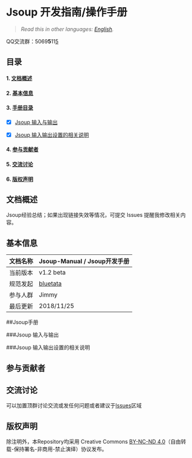 # Jsoup 开发指南/操作手册

> *Read this in other languages: [English](README-en.md).*

QQ交流群：5069**5**11<u>5</u>


## 目录

#### 1. [文档概述](#intro)
#### 2. [基本信息](#profile)
#### 3. [手册目录](#content)
- [x] [Jsoup 输入与输出](/src/manual/cookbook/org/guideline/sections01/README.md)
- [x] [Jsoup 输入输出设置的相关说明](/src/manual/cookbook/org/guideline/sections02/README.md)


#### 4. [参与贡献者](#contributors)
#### 5. [交流讨论](#communication)
#### 6. [版权声明](#copyright)

<a name="intro"></a>
## 文档概述

Jsoup经验总结；如果出现链接失效等情况，可提交 Issues 提醒我修改相关内容。

<a name="profile"></a>
## 基本信息

| 文档名称 | Jsoup-Manual / Jsoup开发手册                   |
| ------- | --------------------------------------------- |
| 当前版本 | v1.2 beta                                     |
| 规范发起 | [bluetata](http://blog.csdn.net/dietime1943/) |
| 参与人群 | Jimmy                                         |
| 最后更新 | 2018/11/25                                    |

<a name="content"></a>
##Jsoup手册

###Jsoup 输入与输出

###Jsoup 输入输出设置的相关说明




<a name="contributors"></a>
## 参与贡献者
<!-- ALL-CONTRIBUTORS-LIST:START - Do not remove or modify this section -->
<!-- prettier-ignore -->

<!-- ALL-CONTRIBUTORS-LIST:END -->


<a name="communication"></a>
## 交流讨论
可以加置顶群讨论交流或发任何问题或者建议于[Issues](https://github.com/bluetata/jsoup-manual/issues)区域


<a name="copyright"></a>
## 版权声明
除注明外，本Repository均采用 Creative Commons [BY-NC-ND 4.0](http://creativecommons.org/licenses/by-nc-nd/4.0/deed.zh)（自由转载-保持署名-非商用-禁止演绎）协议发布。
